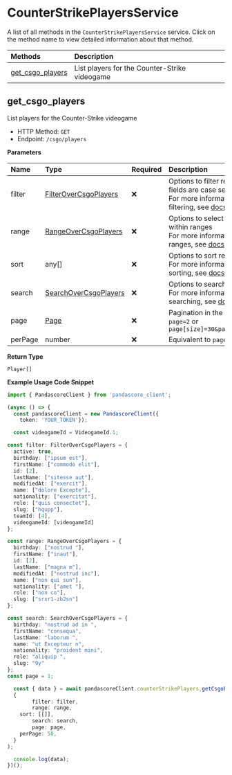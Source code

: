 # CounterStrikePlayersService

A list of all methods in the `CounterStrikePlayersService` service. Click on the method name to view detailed information about that method.

| Methods                               | Description                                   |
| :------------------------------------ | :-------------------------------------------- |
| [get_csgo_players](#get_csgo_players) | List players for the Counter-Strike videogame |

## get_csgo_players

List players for the Counter-Strike videogame

- HTTP Method: `GET`
- Endpoint: `/csgo/players`

**Parameters**

| Name    | Type                                                        | Required | Description                                                                                                                                         |
| :------ | :---------------------------------------------------------- | :------- | :-------------------------------------------------------------------------------------------------------------------------------------------------- |
| filter  | [FilterOverCsgoPlayers](../models/FilterOverCsgoPlayers.md) | ❌       | Options to filter results. String fields are case sensitive <br/>For more information on filtering, see [docs](/docs/filtering-and-sorting#filter). |
| range   | [RangeOverCsgoPlayers](../models/RangeOverCsgoPlayers.md)   | ❌       | Options to select results within ranges <br/>For more information on ranges, see [docs](/docs/filtering-and-sorting#range).                         |
| sort    | any[]                                                       | ❌       | Options to sort results <br/>For more information on sorting, see [docs](/docs/filtering-and-sorting#sort).                                         |
| search  | [SearchOverCsgoPlayers](../models/SearchOverCsgoPlayers.md) | ❌       | Options to search results <br/>For more information on searching, see [docs](/docs/filtering-and-sorting#search).                                   |
| page    | [Page](../models/Page.md)                                   | ❌       | Pagination in the form of `page=2` or `page[size]=30&page[number]=2`                                                                                |
| perPage | number                                                      | ❌       | Equivalent to `page[size]`                                                                                                                          |

**Return Type**

`Player[]`

**Example Usage Code Snippet**

```typescript
import { PandascoreClient } from 'pandascore_client';

(async () => {
  const pandascoreClient = new PandascoreClient({
	token: 'YOUR_TOKEN'});

  const videogameId = VideogameId.1;

const filter: FilterOverCsgoPlayers = {
  active: true,
  birthday: ["ipsum est"],
  firstName: ["commodo elit"],
  id: [2],
  lastName: ["sitesse aut"],
  modifiedAt: ["exercit"],
  name: ["dolore Excepte"],
  nationality: ["exercitat"],
  role: ["quis consectet"],
  slug: ["hqupp"],
  teamId: [4],
  videogameId: [videogameId]
};

const range: RangeOverCsgoPlayers = {
  birthday: ["nostrud "],
  firstName: ["inaut"],
  id: [2],
  lastName: ["magna m"],
  modifiedAt: ["nostrud inc"],
  name: ["non qui sun"],
  nationality: ["amet "],
  role: ["non co"],
  slug: ["srxr1-zb2sn"]
};

const search: SearchOverCsgoPlayers = {
  birthday: "nostrud ad in ",
  firstName: "consequa",
  lastName: "laborum ",
  name: "ut Excepteur n",
  nationality: "proident mini",
  role: "aliquip ",
  slug: "9y"
};
const page = 1;

  const { data } = await pandascoreClient.counterStrikePlayers.getCsgoPlayers(
  {
		filter: filter,
		range: range,
    sort: [[]],
		search: search,
		page: page,
    perPage: 50,
  }
);

  console.log(data);
})();
```

<!-- This file was generated by liblab | https://liblab.com/ -->
